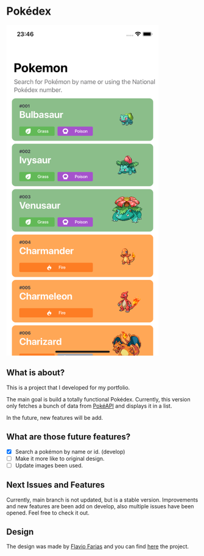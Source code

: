 # Pokédex

<img src="Pics/HomeView.png" alt="Pokédex home view" width="400"/>

## What is about?
This is a project that I developed for my portfolio.

The main goal is build a totally functional Pokédex. Currently, this version only fetches a bunch of data from [PokéAPI](https://pokeapi.co) and displays it in a list.

In the future, new features will be add.

## What are those future features?

- [X] Search a pokémon by name or id. (develop)
- [ ] Make it more like to original design.
- [ ] Update images been used.

## Next Issues and Features

Currently, main branch is not updated, but is a stable version. Improvements and new features are been add on develop, also multiple issues have been opened. Feel free to check it out.

## Design

The design was made by [Flavio Farias](https://www.behance.net/flaviofpsj) and you can find [here](https://www.behance.net/gallery/95727849/Pokdex-App?tracking_source=search_projects_recommended%7Cpokedex) the project.

